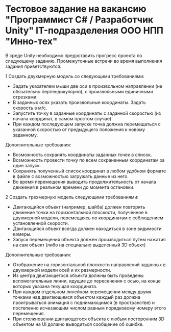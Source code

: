 # Тестовое задание на вакансию "Программист C# / Разработчик Unity" IT-подразделения ООО НПП "Инно-тех"
В среде Unity необходимо предоставить прогресс проекта по следующему заданию. Промежуточные встречи во время выполнения задания приветствуются.

1 Создать двухмерную модель со следующими требованиями:
  - Задать указателем мыши две оси в  произвольном направлении (не обязательно перпендикулярно), с произвольными единичными отрезками.
  - В заданных осях указать произвольные координаты. Задать скорость в м/с.
  - Запустить точку в заданные координаты с заданной скоростью (из начала координат, в самом простом случае) 
  - При каждом последующем запуске точка должна перемещаться с указанной скоростью от предыдущего положения к новому заданному.

Дополнительные требования: 
  - Возможность сохранять координаты заданных точек в список.
  - Возможность провести точку по всем сохраненным координатам за один запуск.
  - Сохранять полученный список координат в любом удобном формате в файле с возможностью загружать данные из него.
  - Во время перемещения выводить продолжительность от начала движения в реальном времени до момента остановки.

2 Создать трехмерную модель следующими требованиями:
  - Двигающийся объект (например, шайба) должен повторять движение точки на горизонтальной плоскости, полученное в двухмерной модели, перемещаясь по координатам с соблюдением установленной скорости.
  - Двигающийся объект всегда должен находиться в зоне видимости камеры.
  - Запуск перемещения объекта должен производиться путем нажатия на сам объект (либо на специально выделенный 3D объект) 

Дополнительные требования:
  - Отображение на горизонтальной плоскости направлений заданных в двухмерной модели осей и их размерности.
  - Из центра двигающегося объекта должны быть проведены вспомогательные линии, идущие до пересечения с осью, на конце которых указана текущая координата.
  - При каждом отдельном линейном перемещении между двумя точками над двигающимся объектом каждый раз должна проигрываться анимация с поднимающимся (в пространстве) и постепенно исчезающим числом равным порядковому номеру этого перемещения. 
  - При столкновении двигающегося объекта с любым посторонним 3D объектом на UI должно выводиться сообщение об ошибке.
